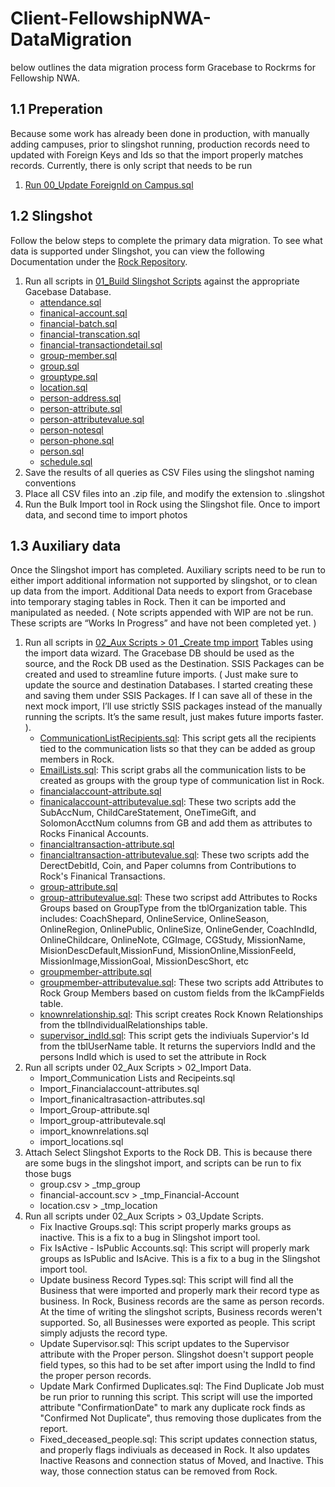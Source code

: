 # Client-FellowshipNWA-DataMigration
below outlines the data migration process form Gracebase to Rockrms for Fellowship NWA.

## 1.1 Preperation
Because some work has already been done in production, with manually adding campuses, prior to slingshot running, production records need to updated with Foreign Keys and Ids so that the import properly matches records.  Currently, there is only script that needs to be run

1. [Run 00_Update ForeignId on Campus.sql](/00_Update%20ForeignId%20on%20Campus.sql)

## 1.2 Slingshot
Follow the below steps to complete the primary data migration.  To see what data is supported under Slingshot, you can view the following Documentation under the [Rock Repository](https://github.com/SparkDevNetwork/Rock/blob/develop/Documentation/slingshot-file-format.md).

1. Run all scripts in [01_Build Slingshot Scripts](/01_Build%20Slingshot%20Scripts/) against the appropriate Gacebase Database.
   - [attendance.sql](/01_Build%20Slingshot%20Scripts/attendance.sql)
   - [finanical-account.sql](/01_Build%20Slingshot%20Scripts/finanical-account.sql)
   - [financial-batch.sql](/01_Build%20Slingshot%20Scripts/financial-batch.sql)
   - [financial-transcation.sql](/01_Build%20Slingshot%20Scripts/financial-transcation.sql)
   - [financial-transactiondetail.sql](/01_Build%20Slingshot%20Scripts/financial-transactiondetail.sql)
   - [group-member.sql](/01_Build%20Slingshot%20Scripts/group-member.sql)
   - [group.sql](/01_Build%20Slingshot%20Scripts/group.sql)
   - [grouptype.sql](/01_Build%20Slingshot%20Scripts/grouptype.sql)
   - [location.sql](/01_Build%20Slingshot%20Scripts/location.sql)
   - [person-address.sql](/01_Build%20Slingshot%20Scripts/person-address.sql)
   - [person-attribute.sql](/01_Build%20Slingshot%20Scripts/person-attribute.sql)
   - [person-attributevalue.sql](/01_Build%20Slingshot%20Scripts/person-attributevalue.sql)
   - [person-notesql](/01_Build%20Slingshot%20Scripts/person-notesql.sql)
   - [person-phone.sql](/01_Build%20Slingshot%20Scripts/person-phone.sql)
   - [person.sql](/01_Build%20Slingshot%20Scripts/person.sql)
   - [schedule.sql](/01_Build%20Slingshot%20Scripts/schedule.sql)
2. Save the results of all queries as CSV Files using the slingshot naming conventions
3. Place all CSV files into an .zip file, and modify the extension to .slingshot
4. Run the Bulk Import tool in Rock using the Slingshot file.  Once to import data, and second time to import photos

## 1.3 Auxiliary data
Once the Slingshot import has completed.  Auxiliary scripts need to be run to either import additional information not supported by slingshot, or to clean up data from the import.  Additional Data needs to export from Gracebase into temporary staging tables in Rock.  Then it can be imported and manipulated as needed.
( Note scripts appended with WIP are not be run.  These scripts are “Works In Progress” and have not been completed yet. )

1. Run all scripts in [02_Aux Scripts > 01 _Create tmp import](02_Aux%20Scripts/01_Create%20Tmp%20Import%20Tables/) Tables using the import data wizard.  The Gracebase DB should be used as the source, and the Rock DB used as the Destination.  SSIS Packages can be created and used to streamline future imports.  ( Just make sure to update the source and destination Databases.  I started creating these and saving them under SSIS Packages.  If I can save all of these in the next mock import, I’ll use strictly SSIS packages instead of the manually running the scripts.  It’s the same result, just makes future imports faster. ).
   - [CommunicationListRecipients.sql](02_Aux%20Scripts/01_Create%20Tmp%20Import%20Tables/CommunicationListRecipients.sql):  This script gets all the recipients tied to the communication lists so that they can be added as group members in Rock.
   - [EmailLists.sql](02_Aux%20Scripts/01_Create%20Tmp%20Import%20Tables/EmailLists.sql):  This script grabs all the communication lists to be created as groups with the group type of communication list in Rock.
   - [financialaccount-attribute.sql](02_Aux%20Scripts/01_Create%20Tmp%20Import%20Tables/financialaccount-attribute.sql)
   - [finanicalaccount-attributevalue.sql](02_Aux%20Scripts/01_Create%20Tmp%20Import%20Tables/financialaccount-attributevalue.sql):  These two scripts add the SubAccNum, ChildCareStatement, OneTimeGift, and SolomonAcctNum columns from GB and add them as attributes to Rocks Finanical Accounts.
   - [financialtransaction-attribute.sql](02_Aux%20Scripts/01_Create%20Tmp%20Import%20Tables/financialtransaction-attribute.sql)
   - [financialtransaction-attributevalue.sql](02_Aux%20Scripts/01_Create%20Tmp%20Import%20Tables/financialtransaction-attributevalue.sql):  These two scripts add the DerectDebitId, Coin, and Paper columns from Contributions to Rock's Finanical Transactions.
   - [group-attribute.sql](02_Aux%20Scripts/01_Create%20Tmp%20Import%20Tables/group-attribute.sql)
   - [group-attributevalue.sql](02_Aux%20Scripts/01_Create%20Tmp%20Import%20Tables/group-attributevalue.sql):  These two scripst add Attributes to Rocks Groups based on GroupType from the tblOrganization table.  This includes: CoachShepard, OnlineService, OnlineSeason, OnlineRegion, OnlinePublic, OnlineSize, OnlineGender, CoachIndId, OnlineChildcare, OnlineNote, CGImage, CGStudy, MissionName, MisionDescDefault,MissionFund, MissionOnline,MissionFeeId, MissionImage,MissionGoal, MissionDescShort, etc
   - [groupmember-attribute.sql](02_Aux%20Scripts/01_Create%20Tmp%20Import%20Tables/groupmember-attribute.sql)
   - [groupmember-attributevalue.sql](02_Aux%20Scripts/01_Create%20Tmp%20Import%20Tables/groupmember-attributevalue.sql):  These two scripts add Attributes to Rock Group Members based on custom fields from the lkCampFields table.
   - [knownrelationship.sql](02_Aux%20Scripts/01_Create%20Tmp%20Import%20Tables/knownrelationship.sql):  This script creates Rock Known Relationships from the tblIndividualRelationships table.
   - [supervisor_indId.sql](02_Aux%20Scripts/01_Create%20Tmp%20Import%20Tables/supervisor_indId.sql):  This script gets the indiviuals Supervior's Id from the tblUserName table.  It returns the superviors IndId and the persons IndId which is used to set the attribute in Rock
2. Run all scripts under 02_Aux Scripts > 02_Import Data.
   - Import_Communication Lists and Recipeints.sql
   - Import_Financialaccount-attributes.sql
   - Import_finanicaltrasaction-attributes.sql
   - Import_Group-attribute.sql
   - Import_group-attributevale.sql
   - import_knownrelations.sql
   - import_locations.sql
3. Attach Select Slingshot Exports to the Rock DB.  This is because there are some bugs in the slingshot import, and scripts can be run to fix those bugs
   - group.csv > _tmp_group
   - financial-account.scv > _tmp_Financial-Account
   - location.csv > _tmp_location
4. Run all scripts under 02_Aux Scripts > 03_Update Scripts.
   - Fix Inactive Groups.sql:  This script properly marks groups as inactive.  This is a fix to a bug in Slingshot import tool.
   - Fix IsActive - IsPublic Accounts.sql:  This script will properly mark groups as IsPublic and IsAcive.  This is a fix to a bug in the Slingshot import tool.
   - Update business Record Types.sql:  This script will find all the Business that were imported and properly mark their record type as business.  In Rock, Business records are the same as person records.  At the time of writing the slingshot scripts, Business records weren't supported.  So, all Businesses were exported as people.  This script simply adjusts the record type.
   - Update Supervisor.sql:  This script updates to the Supervisor attribute with the Proper person.  Slingshot doesn't support people field types, so this had to be set after import using the IndId to find the proper person records.
   - Update Mark Confirmed Duplicates.sql:  The Find Duplicate Job must be run prior to running this script.  This script will use the imported attribute "ConfirmationDate" to mark any duplicate rock finds as "Confirmed Not Duplicate", thus removing those duplicates from the report.
   - Fixed_deceased_people.sql: This script updates connection status, and properly flags indiviuals as deceased in Rock.  It also updates Inactive Reasons and connection status of Moved, and Inactive.  This way, those connection status can be removed from Rock.

